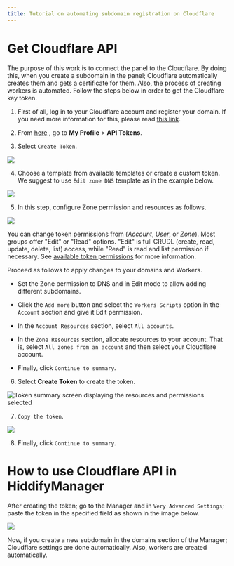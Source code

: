 ```yaml
---
title: Tutorial on automating subdomain registration on Cloudflare
---
```


<div dir="ltr" markdown="1">

# Get Cloudflare API

The purpose of this work is to connect the panel to the Cloudflare. By doing this, when you create a subdomain in the panel; Cloudflare automatically creates them and gets a certificate for them. Also, the process of creating workers is automated. Follow the steps below in order to get the Cloudflare key token.

1. First of all, log in to your Cloudflare account and register your domain. If you need more information for this, please read [this link](/manager/domain-worker-cdn-and-tunneling/Domain-types-and-how-to-register-them/).

2.  From [here](https://dash.cloudflare.com/profile/api-tokens/) , go to **My Profile** > **API Tokens**.
    
3.  Select `Create Token`.

![](https://user-images.githubusercontent.com/125398461/234880340-5f1abcac-9f10-46eb-bb19-204546e3c453.png)

    
4. Choose a template from available templates or create a custom token. We suggest to use `Edit zone DNS` template as in the example below.

![](https://user-images.githubusercontent.com/125398461/234880943-80462114-58bd-48df-baef-2addfc740062.png)
    
5. In this step, configure Zone permission and resources as follows.
   
![](https://user-images.githubusercontent.com/125398461/235046796-2ea8d0ed-4fe4-4060-ae55-683c9d2c0e7c.png)

    
You can change token permissions from (_Account_, _User_, or _Zone_). Most groups offer "Edit" or "Read" options. "Edit" is full CRUDL (create, read, update, delete, list) access, while "Read" is read and list permission if necessary. See [available token permissions](https://github.com/fundamentals/api/reference/permissions/) for more information.

Proceed as follows to apply changes to your domains and Workers.

* Set the Zone permission to DNS and in Edit mode to allow adding different subdomains.

* Click the `Add more` button and select the `Workers Scripts` option in the `Account` section and give it Edit permission.

* In the `Account Resources` section, select `All accounts`.

* In the `Zone Resources` section, allocate resources to your account. That is, select `All zones from an account` and then select your Cloudflare account.

* Finally, click `Continue to summary`.
    
6. Select **Create Token** to create the token.

![Token summary screen displaying the resources and permissions selected](https://user-images.githubusercontent.com/114227601/229592071-3faf93c3-b246-4a08-823b-4680a3a4cf5e.png)
    
7. `Copy the token`.

![](https://user-images.githubusercontent.com/125398461/234892482-293f7505-5c94-4564-b0d6-3337fd435e7c.png)

8. Finally, click `Continue to summary`.

# How to use Cloudflare API in HiddifyManager
After creating the token; go to the Manager and in `Very Advanced Settings`; paste the token in the specified field as shown in the image below.

![](https://user-images.githubusercontent.com/125398461/235085172-4a076a7f-5a93-4fce-b572-829608b9609f.png)

Now, if you create a new subdomain in the domains section of the Manager; Cloudflare settings are done automatically. Also, workers are created automatically.
